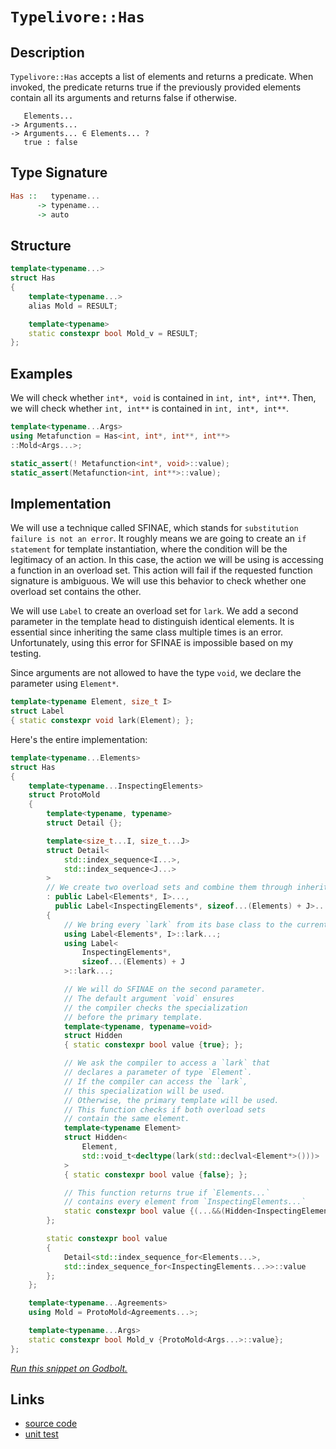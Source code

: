 <!-- Copyright 2024 Feng Mofan
SPDX-License-Identifier: Apache-2.0 -->

# `Typelivore::Has`

## Description

`Typelivore::Has` accepts a list of elements and returns a predicate.
When invoked, the predicate returns true if the previously provided elements contain all its arguments and returns false if otherwise.

<pre><code>   Elements...
-> Arguments...
-> Arguments... &in; Elements... ?
   true : false</code></pre>

## Type Signature

```Haskell
Has ::   typename...
      -> typename...
      -> auto
```

## Structure

```C++
template<typename...>
struct Has
{
    template<typename...>
    alias Mold = RESULT;

    template<typename>
    static constexpr bool Mold_v = RESULT;
};
```

## Examples

We will check whether `int*, void`  is contained in `int, int*, int**`.
Then, we will check whether `int, int**`  is contained in `int, int*, int**`.

```C++
template<typename...Args>
using Metafunction = Has<int, int*, int**, int**>
::Mold<Args...>;

static_assert(! Metafunction<int*, void>::value);
static_assert(Metafunction<int, int**>::value);
```

## Implementation

We will use a technique called SFINAE, which stands for `substitution failure is not an error`.
It roughly means we are going to create an `if statement` for template instantiation, where the condition will be the legitimacy of an action.
In this case, the action we will be using is accessing a function in an overload set.
This action will fail if the requested function signature is ambiguous.
We will use this behavior to check whether one overload set contains the other.

We will use `Label` to create an overload set for `lark`.
We add a second parameter in the template head to distinguish identical elements.
It is essential since inheriting the same class multiple times is an error.
Unfortunately, using this error for SFINAE is impossible based on my testing.

Since arguments are not allowed to have the type `void`, we declare the parameter using `Element*`.

```C++
template<typename Element, size_t I>
struct Label
{ static constexpr void lark(Element); };
```

Here's the entire implementation:

```C++
template<typename...Elements>
struct Has
{
    template<typename...InspectingElements>
    struct ProtoMold
    {
        template<typename, typename>
        struct Detail {};

        template<size_t...I, size_t...J>
        struct Detail<
            std::index_sequence<I...>,
            std::index_sequence<J...>
        >
        // We create two overload sets and combine them through inheritance.
        : public Label<Elements*, I>...,
          public Label<InspectingElements*, sizeof...(Elements) + J>...
        {
            // We bring every `lark` from its base class to the current scope.
            using Label<Elements*, I>::lark...;
            using Label<
                InspectingElements*,
                sizeof...(Elements) + J
            >::lark...;

            // We will do SFINAE on the second parameter.
            // The default argument `void` ensures
            // the compiler checks the specialization
            // before the primary template.
            template<typename, typename=void>
            struct Hidden
            { static constexpr bool value {true}; };

            // We ask the compiler to access a `lark` that
            // declares a parameter of type `Element`.
            // If the compiler can access the `lark`,
            // this specialization will be used.
            // Otherwise, the primary template will be used.
            // This function checks if both overload sets
            // contain the same element.
            template<typename Element>
            struct Hidden<
                Element,
                std::void_t<decltype(lark(std::declval<Element*>()))>
            >
            { static constexpr bool value {false}; };

            // This function returns true if `Elements...`
            // contains every element from `InspectingElements...`
            static constexpr bool value {(...&&(Hidden<InspectingElements>::value))};
        };

        static constexpr bool value 
        {
            Detail<std::index_sequence_for<Elements...>,
            std::index_sequence_for<InspectingElements...>>::value
        };
    };

    template<typename...Agreements>
    using Mold = ProtoMold<Agreements...>;

    template<typename...Args>
    static constexpr bool Mold_v {ProtoMold<Args...>::value};
};
```

[*Run this snippet on Godbolt.*](https://godbolt.org/#z:OYLghAFBqd5QCxAYwPYBMCmBRdBLAF1QCcAaPECAMzwBtMA7AQwFtMQByARg9KtQYEAysib0QXACx8BBAKoBnTAAUAHpwAMvAFYTStJg1DIApACYAQuYukl9ZATwDKjdAGFUtAK4sGISRqkrgAyeAyYAHI%2BAEaYxCAAHACspAAOqAqETgwe3r7%2BgemZjgKh4VEssfHJtpj2JQxCBEzEBLk%2BfgG19dlNLQRlkTFxiSkKza3t%2BV3j/YMVVaMAlLaoXsTI7BzmAMxhyN5YANQmO25ejrSEAJ6n2CYaAIK7%2B4eYJ2fI4%2BhYVHcPzzMewYBy8x1ObgI11SmAA%2BgRiExCAp/k8AQRMCxUgYMRCoTDmGwjth6GxBKQjpkAF5wghHACSqMe42IXgcR2CTFitABJgA7BZKc1HMgjmgGONMKpUsQjgA3VB4dBHAzEADWEBJmMYBCWp0F/IAIvreU8MVicZg8dDGKxMAA6R1askEFE7e5PFlsukACSYKLRAoBRxDR3N2KYuLO%2BNtbEd9vpEphDjCwGdOrdHseoaFrPZymIqCIAFlPOhg6H%2BVYnjmc%2BHLdaCXaKTHCVb3RXa7nvUdDZhmnQTkG%2BcadtXnjWu2HMRGo25qbT4/SKQv4fGAFJMqfd9l9gc8s6d7dC9AgEBhLCqWFKACOXkYmwh9Pjd1IR%2B33zPF6l18wd4f7ZuOuL4dpOXZblOAD0kFHAA6u8yDEJgkbvAQADuqBHKgcpxLQqBMMqSiukchjKmglRhKhCCYmGCCFl4wAIEcYTUcQhCGJs9rvqGIBHKkXjRFcoqctyELpoICgAFQUoy7rxm%2BYFTvxgl4MJXJ1E%2BSaYCmRjia60mUngNKoFQ8aaqSGZLCclhHJucmOtxIZVo5tbQXB7zRGxRhHJgOHENcJwAGwaKqaomMFRxUIWLDMcR0T%2BghBgKAoYaYQQ1FiusSGCJSaAwlxinbl4mTeSJGlnHpUkyXcZ6hSB47HqGxWphy6kHm4LnbomCjJo4ukWRJ0mdVOC4mWZlVWdYtnDU57q1S0ar1aa2aNUcbnwUcaF0LQRzoJhQgAGL0hEjzYFhDC0e8SjisqqQtHaGLEAVK2NW5AAqGW/EwXi0HSLTAD4OpBRoCpKuFGg%2BRK6yYAGL3Hm56UIagWJ0HEYrUcgaopYjlLJngYhGZG2QzWtMGxPwSGXXxbEsC0AX1ihz2rdOFooY2saYC2Nptqchqg%2BWoFwx%2BCI9j6SpYAwJNVkKROiuKkrSrK0SoJ48piPeQ4WCLVojvqQ6juOJPre8/pqlT5GpKjspECRyCbMlJHA6F4O0ZGRswVgBwtDDjt3YibCPVhVBhjawN6eDTOrW59LBzjFtW2Khi2/b2MZeDzvBQpQtQTB6V4ClPXafjVxUkTAibdtRyxEcxWYOgkevTBADyiPEFtSgthlMp4LT/ks7O7xbbQO3V7X9fu0cH355FXggg06PaVjzHB8r6VYX5eEEZS/aw8zbnigOF04wodo%2BQNBAN8eDNzq2p/h4LzNeuyYs/IwEIkzmelZ8zOafiA/PwghJ7X6NoIChQgH/YBcoxBiXPpJO4EAlhIIgo1FBx5pazBFGKAQCsZRVxVjtaB3h3hVioGIJQRo9aULHMtPeMEp4pSoLPFM5ckIEHWBKMMrJ3h4GDuDSqL5goTwPkiThvk4gBTqNqHKUVkbA26r1VMAiHJCMKiNYUqlsESgxIrfBqsiEayrBAF8ZhArmEChAF%2BEtNKFx0mmc%2BmYzwGMwMg3WNC1FOTcYbDxMssHyx0Xg5W%2Bj1YkJ8c5HxOY9xInan/b8V5bz3hBHCCmsDpGuhAtgb%2Bq1YkMEvL%2Bf8STYQpLOAo7SfV7FpIUBkmq/8QkuWoQ1SsXjaGhmvoBW%2BcZHSPGAEhSpaDmreVLLQZUvMjgFiLKgIZAs3DdN6S6KpDkOzuInHDNp7M2zxkeMQYAmYjyYM0f4qUgSCFHCmbCOUmtxkljLBCLZOyMlOLqc0wMBtlqQUkh8z5XzIIAneR8t62AhBvU%2BT8p4fyvnfOWi8EEbwPhuHFJsVIromTohnA2aM3M7SbO2bsp4AzgCnP7EwJhc9sgfENEcP0bo3BhAIBSWlBkGWMsEB8pkZ4pm3JxdU5ZAJ9nIFhP6JQrQIBgDAIS5oJKWGSzOAyik/ManOL1MsvlArkpxAIBAYsRLJUNAhLS%2BlLL4FzVqcQpVFgOArFoJwJIvA/AcC0KQVAnAOqWCmgoNYGwSFAh4KQAgmgLUrDVCAJICR7SBR2JIMwfJJCSBDTsDQSQACcCR9CcEkLwFgEgNCBDtQ6p1HBeAKBAIEP19qLWkDgLAGAiAQBrAIPxOlFAIDx3oMQCIdpOCqASIFAAtIFSQRxgB2yOFIe0ZheB10ICQJUeh%2BCCBEGIdgUgZCCEUCodQZbSC6C4KQNCiJUicB4Ja61tr/WOs4E3C4Dag5HC7b2/tg7h2jrMEcCAHgUatusjsLgSxeClq0CsCASAW1xHIJQED8RgBSDMHwOgj0i0QGiGe6IYQ6aHt4Ch5g/km7RG0GU9DpByIuibgwWg1wz1YGiAxNwYhaBFu4LwLAtMjDiE3fgJCKYcL0YdVKbSFwtg%2BtpXUM9VxPJ0w8FgM9CIe4Eb8srJQfZmPACuEYf1KwqAGB2QANTwJgNCTcCQEbncIUQ4hl3GbXWoM9279CGGMNYaw%2Bg8DRCLZAFYqAkXZHoz274vNTCussGYPNfk2JYFc4g7oZTsguFyVMPwO6QiUQWCMHdRQsgCDi3oNLDR5jDHiDuuwUWBB9EmJ4DoehCtSpKwMJLeWKsTDaGV/IBWGu5cqCllY7r1ibAkMejgNrSC5t4Pm293a%2B0DqHaKZ9r7cBTtlLsH9f61MrGogREYEWg2SB2PaRNOxo0aEjZIYKCbAqJtTRwdNpBM3frDVwQKCRk13aSJILgSadiBUG2e/Nhbi2%2BrUxW6tQHa1XouGB5tyNLatvbWwTgLQWByj5D2pgYoDDeS4Im%2B0XB7Q8fwEQULs7ZALrM9ICzSgrObt0DBvdTAD0Mb6wNob56OCXvrRcG9cOEdI5R3ZkdGOscQzfRDhOuwzC/r%2B2WwDwGhetrBxBkAHPEdeyMOjrggQaC/TiAhpDm7MNoYY6QXX2HcP4f10RnUJGyMUcwFR4ANHh70Z9UxuzrGHXsai1xs9vHkD8YI0Jq1m7ROIn8hJrYDrpOZv13JjImBFPO9TP9jTTBtO6f04Z/XxmidLpJ7ISzG6HWU9s6p/zVhLBOZc/AdznmcGcB8wQAWhpi/WCC8NkLSoYYV8i1KmL7gmvxaCLktrixUsZHSzkXvWWR85dq%2B1/LneGjVcywVqRVXWvT6H7YBri%2BN9zDXx11Y3Wl309PZukbCuudK4JejzH2OZu45IF%2Bxb4uAMreQlgeIEX/eXeuxjg7fIk18j5AjTMCOxe0%2BxP04B%2BxLX%2B0rRrTrQbVl2lziGhy2DhwfRYAUDlFFDlCv0tHGAnTv3xx3Qz1MyzxXXkDJzzx0BAB2F3X3XQyPzALzQvRBzpBMhImIBYDQIwKwJwJQnGFfXfUhzRl2B2DF3/XLSBwgwQI/RGEwNSFSHOXR1hFwIIAFQ4P7Vgw12IC12Q1Q38gI0N2uBwzwwcAIzN0EAt3IzY2t2o1owd0Y0xGd1D0YzwA40cA903S9x931z9xE2cyD2uBDykxplkziHkxj0cJY3jwlz4E0wUB0z0wM0YCM0JxIIkGz1XQoOs2oML3swCxsFE3C0rwaHo0gk/Eb0C2CziFC3bzczn2iwgFcC30S3KDq2H2KGyC32y2yEHxS3qOK033HyXx6AGJ31aJn3q36C31mFaF6Py06w9R6x/XOwZy%2B04HYM4IHXQMwPlF4IxH4M1AIIfzEOW1IFWzf0oD6y/xADMAxx2B2CSCSAO1Vw0HuL5Hu0YOGwgNsF%2B3EKQVIE2yx3eySD5DMEeJe1OwCBg39x2GPyYILSfwDXO3HU%2BKZyWwlxWD8kyGcEkCAA)

## Links

- [source code](../../../../conceptrodon/descend/descend/typelivore/has.hpp)
- [unit test](../../../../tests/unit/metafunctions/typelivore/has.test.hpp)
